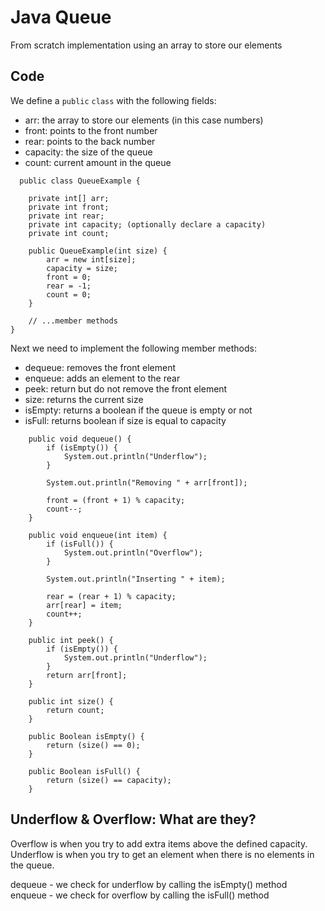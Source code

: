 # Java Queue
From scratch implementation using an array to store our elements

## Code

We define a `public` `class` with the following fields:

- arr: the array to store our elements (in this case numbers)
- front: points to the front number
- rear: points to the back number
- capacity: the size of the queue
- count: current amount in the queue

```
  public class QueueExample {
  
	private int[] arr;
	private int front;
	private int rear;
	private int capacity; (optionally declare a capacity)
	private int count; 

	public QueueExample(int size) {
		arr = new int[size];
		capacity = size;
		front = 0;
		rear = -1;
		count = 0;
	}

	// ...member methods
}
```

Next we need to implement the following member methods:

- dequeue: removes the front element
- enqueue: adds an element to the rear
- peek: return but do not remove the front element
- size: returns the current size
- isEmpty: returns a boolean if the queue is empty or not
- isFull: returns boolean if size is equal to capacity

```
	public void dequeue() {
		if (isEmpty()) {
			System.out.println("Underflow");
		}

		System.out.println("Removing " + arr[front]);

		front = (front + 1) % capacity;
		count--;
	}

	public void enqueue(int item) {
		if (isFull()) {
			System.out.println("Overflow");
		}

		System.out.println("Inserting " + item);

		rear = (rear + 1) % capacity;
		arr[rear] = item;
		count++;
	}

	public int peek() {
		if (isEmpty()) {
			System.out.println("Underflow");
		}
		return arr[front];
	}
  
	public int size() {
		return count;
	}

	public Boolean isEmpty() {
		return (size() == 0);
	}

	public Boolean isFull() {
		return (size() == capacity);
	}
```

## Underflow & Overflow: What are they?

Overflow is when you try to add extra items above the defined capacity.
Underflow is when you try to get an element when there is no elements in the queue.

dequeue - we check for underflow by calling the isEmpty() method
enqueue - we check for overflow by calling the isFull() method

